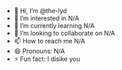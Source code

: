 - 👋 Hi, I’m @the-lyd
- 👀 I’m interested in N/A
- 🌱 I’m currently learning N/A
- 💞️ I’m looking to collaborate on N/A
- 📫 How to reach me N/A
- 😄 Pronouns: N/A
- ⚡ Fun fact: I disike you
<!---
the-lyd/the-lyd is a ✨ special ✨ repository because its `README.md` (this file) appears on your GitHub profile.
You can click the Preview link to take a look at your changes.
--->
